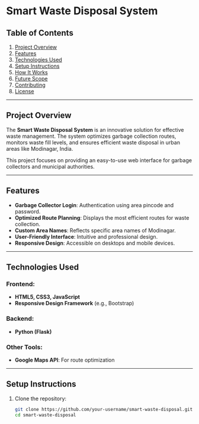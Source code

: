 # Smart Waste Disposal System

## Table of Contents
1. [Project Overview](#project-overview)  
2. [Features](#features)  
3. [Technologies Used](#technologies-used)  
4. [Setup Instructions](#setup-instructions)  
5. [How It Works](#how-it-works)  
6. [Future Scope](#future-scope)  
7. [Contributing](#contributing)  
8. [License](#license)  

---

## Project Overview  
The **Smart Waste Disposal System** is an innovative solution for effective waste management. The system optimizes garbage collection routes, monitors waste fill levels, and ensures efficient waste disposal in urban areas like Modinagar, India.  

This project focuses on providing an easy-to-use web interface for garbage collectors and municipal authorities.  

---

## Features  
- **Garbage Collector Login**: Authentication using area pincode and password.  
- **Optimized Route Planning**: Displays the most efficient routes for waste collection.  
- **Custom Area Names**: Reflects specific area names of Modinagar.  
- **User-Friendly Interface**: Intuitive and professional design.  
- **Responsive Design**: Accessible on desktops and mobile devices.  

---

## Technologies Used  
### Frontend:  
- **HTML5, CSS3, JavaScript**  
- **Responsive Design Framework** (e.g., Bootstrap)  

### Backend:  
- **Python (Flask)**  

### Other Tools:  
- **Google Maps API**: For route optimization  

---

## Setup Instructions  
1. Clone the repository:  
   ```bash
   git clone https://github.com/your-username/smart-waste-disposal.git
   cd smart-waste-disposal

